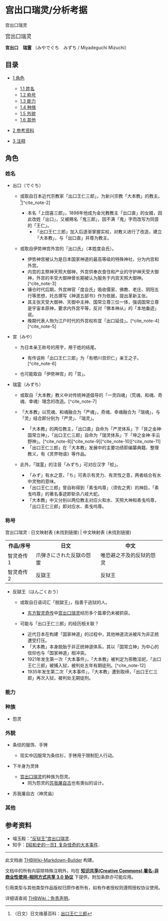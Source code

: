 # 宫出口瑞灵/分析考据

<!-- source html: G:\repos\THBWiki-Markdown-Builder\THBWikiMarkdown\Temp\main\9\92\ns0%3A%E5%AE%AB%E5%87%BA%E5%8F%A3%E7%91%9E%E7%81%B5%2F%E5%88%86%E6%9E%90%E8%80%83%E6%8D%AE.html -->

宫出口瑞灵

  
<big>宫出口瑞灵</big>  

 **宮出口　瑞霊** （みやでぐち　みずち / Miyadeguchi Mizuchi）
  

## 目录

- [1 角色](#角色)

  - [1.1 姓名](#姓名)
  - [1.2 称号](#称号)
  - [1.3 能力](#能力)
  - [1.4 种族](#种族)
  - [1.5 外貌](#外貌)
  - [1.6 其他](#其他)



- [2 参考资料](#参考资料)
- [3 注释](#注释)




## 角色
### 姓名
- 出口（でぐち）
  - 或取自日本近代宗教家「出口王仁三郎」，为新兴宗教「大本教」的教主。[^cite_note-1][^cite_note-2]
    - 本名「上田喜三郎」，1898年他成为金光教教主「出口直」的女婿，因此改姓「出口」，又被赐名「鬼三郎」，因不满「鬼」字而改写为同音的「王仁」。
      - 「出口王仁三郎」加入后逐渐掌握实权，对教义进行了改造，建立「大本教」，与「出口直」并尊为教主。


  - 或取自伊势神宫外宫的「出口氏」（本姓度会氏）。
    - 伊势神宫被认为是日本国家神道的最高等级的特殊神社，分为内宫和外宫。
    - 内宫的主祭神天照大御神，外宫供奉衣食住和产业的守护神天受大御神，外宫的丰受大御神曾长期被认为服务于内宫天照大御神。[^cite_note-3]
    - 镰仓时代后期，外宫神官「度会氏」吸收儒家、佛教、老庄、阴阳五行等思想，托古撰写《神道五部书》作为依据，提出革新主张。
    - 其主张天受大御神、天御中主神、国常立尊三位一体，强调国常立尊是宇宙本原神，要求内外宫平等，反对「佛本神从」的「本地垂迹」说。
    - 晚期代表人物为江户时代的外宫权祢宜「出口延佳」。[^cite_note-4][^cite_note-5]


- 宮（みや）
  - 为日本亲王称号的用字，用于姓的结尾。
    - 有传说称「出口王仁三郎」为「有栖川宫炽仁」亲王之子。[^cite_note-6]

  - 也可能取自「伊势神宫」的「宫」。

- 瑞霊（みずち）
  - 或取自「大本教」教义中对传统神道倡导的「一灵四魂」（荒魂、和魂、奇魂、幸魂）理念的改造。[^cite_note-7]
  - 「大本教」以荒魂、和魂融合为「严魂」，奇魂、幸魂融合为「瑞魂」，与「灵」结合即分别为「严灵」、「瑞灵」。
    - 「大本教」的两位教主，「出口直」自命为「严灵体系」下「艮之金神·国常立神」，「出口王仁三郎」自命为「瑞灵体系」下「坤之金神·丰云野神」。[^cite_note-8][^cite_note-9][^cite_note-10][^cite_note-11]
    - 「出口王仁三郎」在「大本教」发展中的主要功绩即编纂典籍、整理教义，有《灵界物语》等作品。

  - 此外，「瑞霊」的注音「みずち」可对应汉字「蛟」。
    - 「みず」有水之意，「ち」可表示有灵力、有灵性之意，两者结合有水中灵物的意味。
    - 「出口王仁三郎」曾自称得到「素戋呜尊」（须佐之男）的神启，「素戋呜尊」的著名事迹即斩杀八岐大蛇。
    - 「大本教」中又分别以两位教主对应火和水、天照大神和素戋呜尊，「出口王仁三郎」即对应水、素戋呜尊。



### 称号
宫出口瑞灵
: 日文映射表 (未找到链接) | 中文映射表 (未找到链接)


<table><tbody><tr><th align="center">作品/序号</th><th align="center">日文</th><th align="center">中文</th></tr><tr><td>智灵奇传1</td><td>爪弾きにされた反獄の怨霊</td><td>唯恐避之不及的反狱的怨灵</td></tr><tr><td>智灵奇传2</td><td>反獄王</td><td>反狱王</td></tr>
</tbody></table>


- 反獄王（はんごくおう）
  - 或取自日语词汇「脱獄王」，指善于逃狱的人。
    - [东方智灵奇传](./东方智灵奇传.md)中[宫出口瑞灵](./宫出口瑞灵.md)经历多个篇章仍未被抓获。

  - 可能与「出口王仁三郎」的经历相关联？
    - 近代日本在构建「国家神道」的过程中，其他神道流派被斥为非正统遭受打压。
    - 「大本教」本身脱胎于非正统神道体系，其以「国常立神」为中心的信仰也与「国家神道」相冲突。
    - 1921年发生第一次「大本事件」，「大本教」被判定为邪教淫祀，「出口王仁三郎」被捕入狱，被判处五年有期徒刑。[^cite_note-12]
    - 1935年发生第二次「大本事件」，「大本教」遭到取缔，「出口王仁三郎」再次入狱，被判处无期徒刑。



### 能力
### 种族
- 怨灵

### 外貌
  
[](./文件-宫出口瑞灵人设图（智灵奇传）.jpg.md)
  

- 条纹的服饰、手铐
  - 现实中囚服常为条纹衫，手铐用于限制犯人行动。

- 下半身为灵体
  - [宫出口瑞灵](./宫出口瑞灵.md)的种族为怨灵。
    - 同为怨灵的[苏我屠自古](./苏我屠自古.md)也有类似的设计。



- [](./文件-苏我屠自古（神灵庙立绘）.png.md)苏我屠自古（神灵庙）

### 其他
## 参考资料
- 喵玉殿：[“反狱王”宫出口瑞灵](https://bbs.nyasama.com/forum.php?mod=viewthread&amp;tid=1847419&amp;extra=page=2)．
- 知乎：[【昭和史的一页】复杂怪奇的大本事件](https://zhuanlan.zhihu.com/p/28614609)．


[^cite_note-1]: （日文）日文维基百科：[出口王仁三郎](https://en.wikipedia.org/wiki/ja:出口王仁三郎)





---

此文档由 [THBWiki-Markdown-Builder](https://github.com/Delsin-Yu/THBWiki-Markdown-Builder) 构建。

文档中的所有内容除特殊注明外，均在 [**知识共享(Creative Commons) 署名-非商业性使用-相同方式共享 3.0 协议**](https://creativecommons.org/licenses/by-sa/3.0/deed.zh-hans) 下提供，附加条款亦可能应用。

引用类型与其他类型作品版权归原作者所有，如有作者授权则遵照授权协议使用。

详细请查阅 [THBWiki：免责声明](https://thbwiki.cc/THBWiki:%E5%85%8D%E8%B4%A3%E5%A3%B0%E6%98%8E)。

